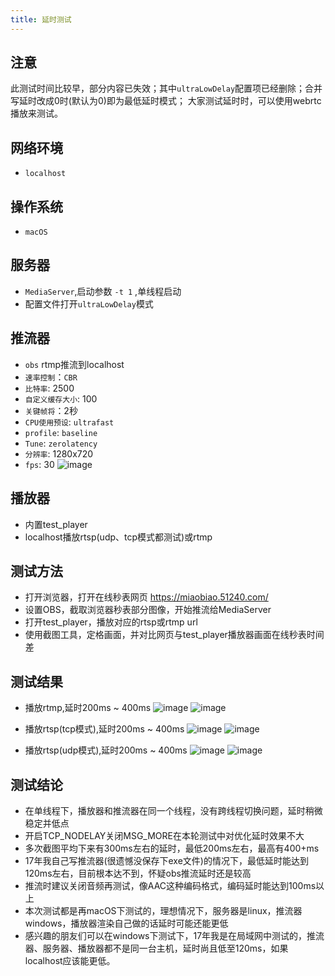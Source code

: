 ```yaml
---
title: 延时测试
---
```


## 注意
此测试时间比较早，部分内容已失效；其中`ultraLowDelay`配置项已经删除；合并写延时改成0时(默认为0)即为最低延时模式；
大家测试延时时，可以使用webrtc播放来测试。

## 网络环境
 - `localhost`

## 操作系统
 - `macOS`
 
## 服务器
 - `MediaServer`,启动参数 `-t 1` ,单线程启动
 - 配置文件打开`ultraLowDelay`模式

## 推流器
 - `obs` rtmp推流到localhost
 - `速率控制`：`CBR`
 - `比特率`: 2500
 - `自定义缓存大小`: 100
 - `关键帧将`：2秒
 - `CPU使用预设`: `ultrafast`
 - `profile`: `baseline`
 - `Tune`: `zerolatency`
 - `分辨率`: 1280x720
 - `fps`: 30
![image](https://user-images.githubusercontent.com/11495632/64311220-daf53f00-cfd5-11e9-8d1f-c39d95c335c4.png)

## 播放器
 - 内置test_player
 - localhost播放rtsp(udp、tcp模式都测试)或rtmp

## 测试方法
 - 打开浏览器，打开在线秒表网页 https://miaobiao.51240.com/
 - 设置OBS，截取浏览器秒表部分图像，开始推流给MediaServer
 - 打开test_player，播放对应的rtsp或rtmp url
 - 使用截图工具，定格画面，并对比网页与test_player播放器画面在线秒表时间差

## 测试结果
 - 播放rtmp,延时200ms ~ 400ms
![image](https://user-images.githubusercontent.com/11495632/64311009-0af01280-cfd5-11e9-9117-2f520db0b70f.png)
![image](https://user-images.githubusercontent.com/11495632/64311040-2b1fd180-cfd5-11e9-8526-675d5d40d746.png)

 - 播放rtsp(tcp模式),延时200ms ~ 400ms
 ![image](https://user-images.githubusercontent.com/11495632/64311126-76d27b00-cfd5-11e9-89e4-59e9cb15b8bc.png)
 ![image](https://user-images.githubusercontent.com/11495632/64311161-9b2e5780-cfd5-11e9-96dd-5ab7eecc83ca.png)

 - 播放rtsp(udp模式),延时200ms ~ 400ms
![image](https://user-images.githubusercontent.com/11495632/64311179-b600cc00-cfd5-11e9-953f-07e73c377df1.png)
![image](https://user-images.githubusercontent.com/11495632/64311187-c022ca80-cfd5-11e9-89b4-a015d614706e.png)

## 测试结论
- 在单线程下，播放器和推流器在同一个线程，没有跨线程切换问题，延时稍微稳定并低点
- 开启TCP_NODELAY关闭MSG_MORE在本轮测试中对优化延时效果不大
- 多次截图平均下来有300ms左右的延时，最低200ms左右，最高有400+ms
- 17年我自己写推流器(很遗憾没保存下exe文件)的情况下，最低延时能达到120ms左右，目前根本达不到，怀疑obs推流延时还是较高
- 推流时建议关闭音频再测试，像AAC这种编码格式，编码延时能达到100ms以上
- 本次测试都是再macOS下测试的，理想情况下，服务器是linux，推流器windows，播放器渲染自己做的话延时可能还能更低
- 感兴趣的朋友们可以在windows下测试下，17年我是在局域网中测试的，推流器、服务器、播放器都不是同一台主机，延时尚且低至120ms，如果localhost应该能更低。
